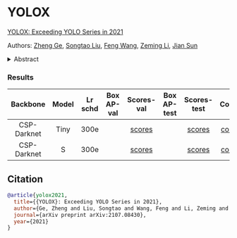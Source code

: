 # YOLOX

[YOLOX: Exceeding YOLO Series in 2021](https://arxiv.org/abs/2107.08430)

Authors: [Zheng Ge](https://joker316701882.github.io/), [Songtao Liu](https://scholar.google.com/citations?user=xY9qK1QAAAAJ), [Feng Wang](https://scholar.google.com/citations?user=ob2gp1QAAAAJ), [Zeming Li](https://www.zemingli.com/), [Jian Sun](http://www.jiansun.org/)

<details>
<summary>Abstract</summary>
In this report, we present some experienced improvements to YOLO series, forming a new high-performance detector -- YOLOX. We switch the YOLO detector to an anchor-free manner and conduct other advanced detection techniques, i.e., a decoupled head and the leading label assignment strategy SimOTA to achieve state-of-the-art results across a large scale range of models: For YOLO-Nano with only 0.91M parameters and 1.08G FLOPs, we get 25.3% AP on COCO, surpassing NanoDet by 1.8% AP; for YOLOv3, one of the most widely used detectors in industry, we boost it to 47.3% AP on COCO, outperforming the current best practice by 3.0% AP; for YOLOX-L with roughly the same amount of parameters as YOLOv4-CSP, YOLOv5-L, we achieve 50.0% AP on COCO at a speed of 68.9 FPS on Tesla V100, exceeding YOLOv5-L by 1.8% AP. Further, we won the 1st Place on Streaming Perception Challenge (Workshop on Autonomous Driving at CVPR 2021) using a single YOLOX-L model. We hope this report can provide useful experience for developers and researchers in practical scenes, and we also provide deploy versions with ONNX, TensorRT, NCNN, and Openvino supported. Source code is at [this https URL](https://github.com/Megvii-BaseDetection/YOLOX).
</details>

### Results

| Backbone | Model | Lr schd | Box AP-val | Scores-val | Box AP-test | Scores-test |                        Config                         |  Weights  |   Preds   |   Visuals   |
| :------: | :-----: | :------: | :--------: | :--------: | :---------: | :---------: | :---------------------------------------------------: | :-------: | :-------: | :---------: |
| CSP-Darknet | Tiny |   300e   |        | [scores]() |             | [scores]()  | [config](./yolox_tiny_300e_coco.py) | [model]() | [preds]() | [visuals]() |
| CSP-Darknet | S |   300e   |        | [scores]() |             | [scores]()  | [config](./yolox_s_300e_coco.py) | [model]() | [preds]() | [visuals]() |

## Citation

```bibtex
@article{yolox2021,
  title={{YOLOX}: Exceeding YOLO Series in 2021},
  author={Ge, Zheng and Liu, Songtao and Wang, Feng and Li, Zeming and Sun, Jian},
  journal={arXiv preprint arXiv:2107.08430},
  year={2021}
}
```
